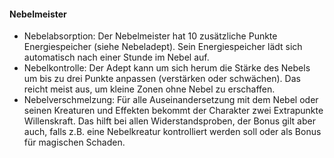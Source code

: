 #### Nebelmeister

* Nebelabsorption: Der Nebelmeister hat 10 zusätzliche Punkte Energiespeicher (siehe Nebeladept). Sein Energiespeicher
lädt sich automatisch nach einer Stunde im Nebel auf.
* Nebelkontrolle: Der Adept kann um sich herum die Stärke des Nebels um bis zu drei Punkte anpassen (verstärken oder
schwächen). Das reicht meist aus, um kleine Zonen ohne Nebel zu erschaffen.
* Nebelverschmelzung: Für alle Auseinandersetzung mit dem Nebel oder seinen Kreaturen und Effekten bekommt der Charakter
zwei Extrapunkte Willenskraft. Das hilft bei allen Widerstandsproben, der Bonus gilt aber auch, falls z.B. eine
Nebelkreatur kontrolliert werden soll oder als Bonus für magischen Schaden.
